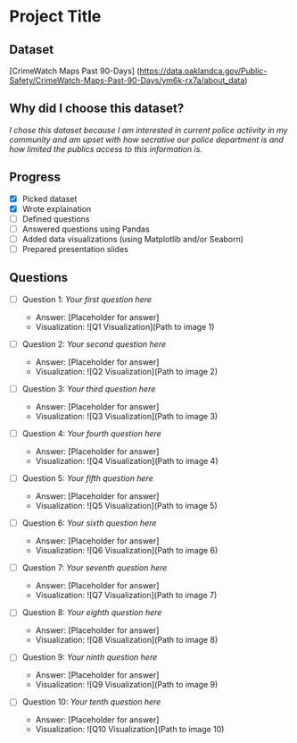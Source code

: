 # Project Title

## Dataset
[CrimeWatch Maps Past 90-Days] (https://data.oaklandca.gov/Public-Safety/CrimeWatch-Maps-Past-90-Days/ym6k-rx7a/about_data)

## Why did I choose this dataset?

*I chose this dataset because I am interested in current police actiivity in my community and am upset with how secrative our police department is and how limited the publics access to this information is.*

## Progress
- [x] Picked dataset
- [x] Wrote explaination
- [ ] Defined questions
- [ ] Answered questions using Pandas
- [ ] Added data visualizations (using Matplotlib and/or Seaborn)
- [ ] Prepared presentation slides

## Questions
- [ ] Question 1: *Your first question here*
  - Answer: [Placeholder for answer]
  - Visualization: ![Q1 Visualization](Path to image 1)

- [ ] Question 2: *Your second question here*
  - Answer: [Placeholder for answer]
  - Visualization: ![Q2 Visualization](Path to image 2)

- [ ] Question 3: *Your third question here*
  - Answer: [Placeholder for answer]
  - Visualization: ![Q3 Visualization](Path to image 3)

- [ ] Question 4: *Your fourth question here*
  - Answer: [Placeholder for answer]
  - Visualization: ![Q4 Visualization](Path to image 4)

- [ ] Question 5: *Your fifth question here*
  - Answer: [Placeholder for answer]
  - Visualization: ![Q5 Visualization](Path to image 5)

- [ ] Question 6: *Your sixth question here*
  - Answer: [Placeholder for answer]
  - Visualization: ![Q6 Visualization](Path to image 6)

- [ ] Question 7: *Your seventh question here*
  - Answer: [Placeholder for answer]
  - Visualization: ![Q7 Visualization](Path to image 7)

- [ ] Question 8: *Your eighth question here*
  - Answer: [Placeholder for answer]
  - Visualization: ![Q8 Visualization](Path to image 8)

- [ ] Question 9: *Your ninth question here*
  - Answer: [Placeholder for answer]
  - Visualization: ![Q9 Visualization](Path to image 9)

- [ ] Question 10: *Your tenth question here*
  - Answer: [Placeholder for answer]
  - Visualization: ![Q10 Visualization](Path to image 10)
